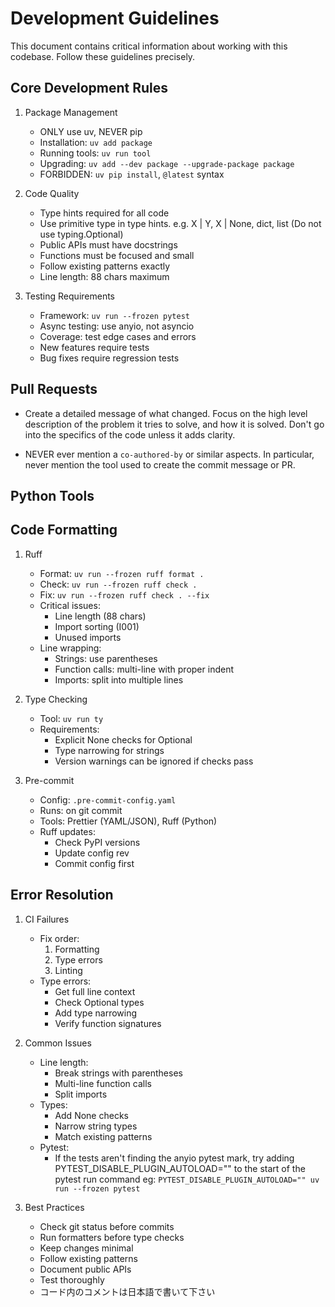 # Development Guidelines

This document contains critical information about working with this codebase. Follow these guidelines precisely.

## Core Development Rules

1. Package Management

   - ONLY use uv, NEVER pip
   - Installation: `uv add package`
   - Running tools: `uv run tool`
   - Upgrading: `uv add --dev package --upgrade-package package`
   - FORBIDDEN: `uv pip install`, `@latest` syntax

2. Code Quality

   - Type hints required for all code
   - Use primitive type in type hints. e.g. X | Y, X | None, dict, list (Do not use typing.Optional)
   - Public APIs must have docstrings
   - Functions must be focused and small
   - Follow existing patterns exactly
   - Line length: 88 chars maximum

3. Testing Requirements
   - Framework: `uv run --frozen pytest`
   - Async testing: use anyio, not asyncio
   - Coverage: test edge cases and errors
   - New features require tests
   - Bug fixes require regression tests

## Pull Requests

- Create a detailed message of what changed. Focus on the high level description of
  the problem it tries to solve, and how it is solved. Don't go into the specifics of the
  code unless it adds clarity.

- NEVER ever mention a `co-authored-by` or similar aspects. In particular, never
  mention the tool used to create the commit message or PR.

## Python Tools

## Code Formatting

1. Ruff

   - Format: `uv run --frozen ruff format .`
   - Check: `uv run --frozen ruff check .`
   - Fix: `uv run --frozen ruff check . --fix`
   - Critical issues:
     - Line length (88 chars)
     - Import sorting (I001)
     - Unused imports
   - Line wrapping:
     - Strings: use parentheses
     - Function calls: multi-line with proper indent
     - Imports: split into multiple lines

2. Type Checking

   - Tool: `uv run ty`
   - Requirements:
     - Explicit None checks for Optional
     - Type narrowing for strings
     - Version warnings can be ignored if checks pass

3. Pre-commit
   - Config: `.pre-commit-config.yaml`
   - Runs: on git commit
   - Tools: Prettier (YAML/JSON), Ruff (Python)
   - Ruff updates:
     - Check PyPI versions
     - Update config rev
     - Commit config first

## Error Resolution

1. CI Failures

   - Fix order:
     1. Formatting
     2. Type errors
     3. Linting
   - Type errors:
     - Get full line context
     - Check Optional types
     - Add type narrowing
     - Verify function signatures

2. Common Issues

   - Line length:
     - Break strings with parentheses
     - Multi-line function calls
     - Split imports
   - Types:
     - Add None checks
     - Narrow string types
     - Match existing patterns
   - Pytest:
     - If the tests aren't finding the anyio pytest mark, try adding PYTEST_DISABLE_PLUGIN_AUTOLOAD=""
       to the start of the pytest run command eg:
       `PYTEST_DISABLE_PLUGIN_AUTOLOAD="" uv run --frozen pytest`

3. Best Practices
   - Check git status before commits
   - Run formatters before type checks
   - Keep changes minimal
   - Follow existing patterns
   - Document public APIs
   - Test thoroughly
   - コード内のコメントは日本語で書いて下さい
